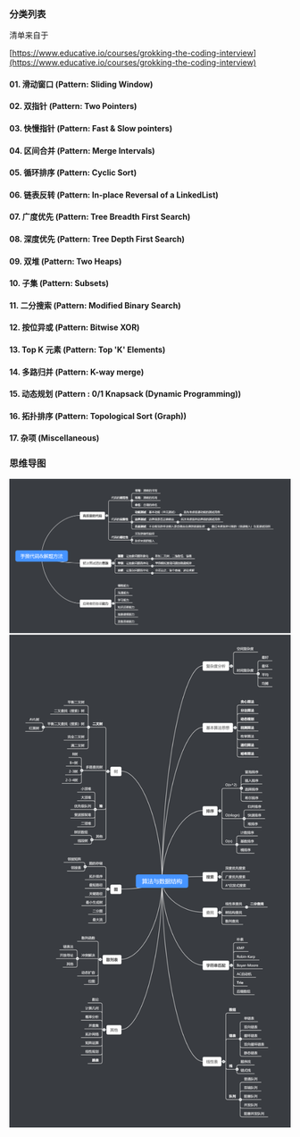 ### 分类列表

清单来自于

[https://www.educative.io/courses/grokking-the-coding-interview](https://www.educative.io/courses/grokking-the-coding-interview)

#### 01. 滑动窗口 (Pattern: Sliding Window)

#### 02. 双指针 (Pattern: Two Pointers)

#### 03. 快慢指针 (Pattern: Fast & Slow pointers)

#### 04. 区间合并 (Pattern: Merge Intervals)

#### 05. 循环排序 (Pattern: Cyclic Sort)

#### 06. 链表反转 (Pattern: In-place Reversal of a LinkedList)

#### 07. 广度优先 (Pattern: Tree Breadth First Search)

#### 08. 深度优先 (Pattern: Tree Depth First Search)

#### 09. 双堆 (Pattern: Two Heaps)

#### 10. 子集 (Pattern: Subsets)

#### 11. 二分搜索 (Pattern: Modified Binary Search)

#### 12. 按位异或 (Pattern: Bitwise XOR)

#### 13. Top K 元素 (Pattern: Top 'K' Elements)

#### 14. 多路归并 (Pattern: K-way merge)

#### 15. 动态规划 (Pattern : 0/1 Knapsack (Dynamic Programming))

#### 16. 拓扑排序 (Pattern: Topological Sort (Graph))

#### 17. 杂项 (Miscellaneous)

### 思维导图

![solution-method](./assets/solution-method.png)
![data-structure](./assets/data-structure.png)
